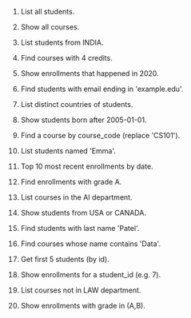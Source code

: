 1. List all students.

2. Show all courses.

3. List students from INDIA.

4. Find courses with 4 credits.

5. Show enrollments that happened in 2020.

6. Find students with email ending in 'example.edu'.

7. List distinct countries of students.

8. Show students born after 2005-01-01.

9. Find a course by course_code (replace 'CS101').

10. List students named 'Emma'.

11. Top 10 most recent enrollments by date.

12. Find enrollments with grade A.

13. List courses in the AI department.

14. Show students from USA or CANADA.

15. Find students with last name 'Patel'.

16. Find courses whose name contains 'Data'.

17. Get first 5 students (by id).

18. Show enrollments for a student_id (e.g. 7).

19. List courses not in LAW department.

20. Show enrollments with grade in (A,B).

